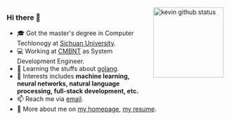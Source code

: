 <img src="https://github-readme-stats.vercel.app/api?username=kevinleeex&show_icons=true" alt="kevin github status" height="160" align="right" style="margin: 10px;" />

### Hi there 👋

- 🎓 Got the master's degree in Computer Techlonogy at [Sichuan University](https://scu.edu.cn/).
- 💻 Working at [CMBNT](https://cmbnt.cmbchina.com) as System Development Engineer.
- 🌱 Learning the stuffs about [golang](https://golang.org).
- 🔭 Interests includes **machine learning, neural networks, natural language processing, full-stack development, etc.**
- 📫 Reach me via [email](mailto:hello@lidengju.com).
- 💬 More about me on [my homepage](https://lidengju.com), [my resume](https://lidengju.com/resume).
<!--
**kevinleeex/kevinleeex** is a ✨ _special_ ✨ repository because its `README.md` (this file) appears on your GitHub profile.

Here are some ideas to get you started:

- 🔭 I’m currently working on ...
- 🌱 I’m currently learning ...
- 👯 I’m looking to collaborate on ...
- 🤔 I’m looking for help with ...
- 💬 Ask me about ...
- 📫 How to reach me: ...
- 😄 Pronouns: ...
- ⚡ Fun fact: ...
-->
